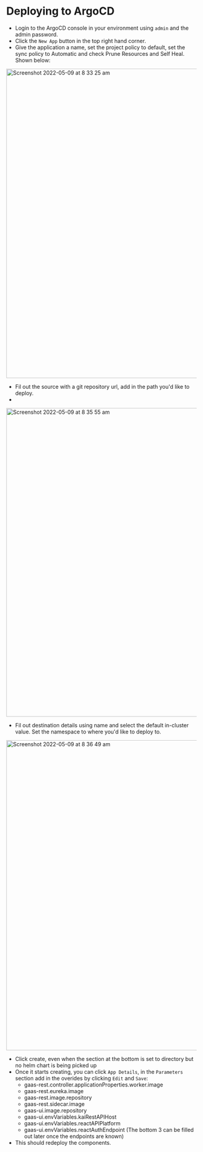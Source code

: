 # Deploying to ArgoCD
* Login to the ArgoCD console in your environment using `admin` and the admin password.
* Click the `New App` button in the top right hand corner.
* Give the application a name, set the project policy to default, set the sync policy to Automatic and check Prune Resources and Self Heal. Shown below:
<img width="816" alt="Screenshot 2022-05-09 at 8 33 25 am" src="https://user-images.githubusercontent.com/60354187/167361851-2303f5c0-b5fd-4450-941c-e53727a654b4.png">

* Fil out the source with a git repository url, add in the path you'd like to deploy.
* 
<img width="814" alt="Screenshot 2022-05-09 at 8 35 55 am" src="https://user-images.githubusercontent.com/60354187/167362269-520e289f-0db9-4ba2-b2de-48af75c5c396.png">

* Fil out destination details using name and select the default in-cluster value. Set the namespace to where you'd like to deploy to.

<img width="818" alt="Screenshot 2022-05-09 at 8 36 49 am" src="https://user-images.githubusercontent.com/60354187/167362403-b0316c55-88ee-4837-8efc-2b3445f237c6.png">

* Click create, even when the section at the bottom is set to directory but no helm chart is being picked up
* Once it starts creating, you can click `App Details`, in the `Parameters` section add in the overides by clicking `Edit` and `Save`:
  * gaas-rest.controller.applicationProperties.worker.image
  * gaas-rest.eureka.image
  * gaas-rest.image.repository
  * gaas-rest.sidecar.image
  * gaas-ui.image.repository
  * gaas-ui.envVariables.kaiRestAPIHost
  * gaas-ui.envVariables.reactAPIPlatform
  * gaas-ui.envVariables.reactAuthEndpoint
(The bottom 3 can be filled out later once the endpoints are known)
* This should redeploy the components.
